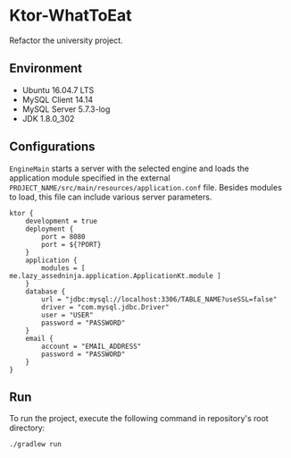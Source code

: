 # Ktor-WhatToEat
Refactor the university project.

## Environment
* Ubuntu 16.04.7 LTS
* MySQL Client 14.14
* MySQL Server 5.7.3-log
* JDK 1.8.0_302

## Configurations
`EngineMain` starts a server with the selected engine and loads the application module specified in the external `PROJECT_NAME/src/main/resources/application.conf` file. 
Besides modules to load, this file can include various server parameters. 
```
ktor {
    development = true
    deployment {
        port = 8080
        port = ${?PORT}
    }
    application {
        modules = [ me.lazy_assedninja.application.ApplicationKt.module ]
    }
    database {
        url = "jdbc:mysql://localhost:3306/TABLE_NAME?useSSL=false"
        driver = "com.mysql.jdbc.Driver"
        user = "USER"
        password = "PASSWORD"
    }
    email {
        account = "EMAIL_ADDRESS"
        password = "PASSWORD"
    }
}
```

## Run
To run the project, execute the following command in repository's root directory:
```commandline
./gradlew run
```